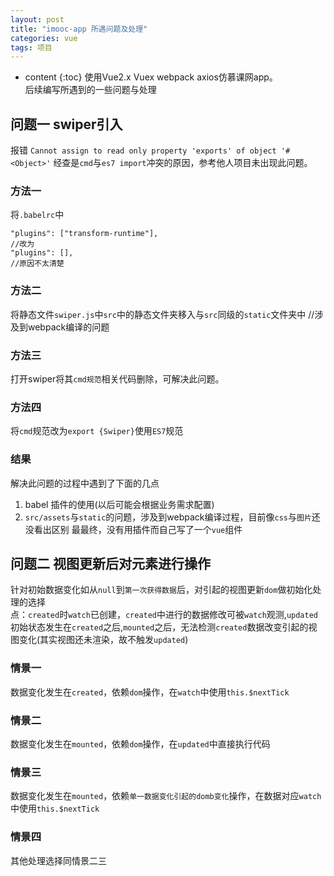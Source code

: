 ```yaml
---
layout: post
title: "imooc-app 所遇问题及处理"
categories: vue
tags: 项目
---
```


* content
{:toc}
使用Vue2.x Vuex webpack axios仿慕课网app。  
后续编写所遇到的一些问题与处理





## 问题一 swiper引入
报错
`Cannot assign to read only property 'exports' of object '#<Object>'`
经查是`cmd`与`es7 import`冲突的原因，参考他人项目未出现此问题。
### 方法一
将`.babelrc`中
```
"plugins": ["transform-runtime"],
//改为
"plugins": [],
//原因不太清楚
```
### 方法二
将静态文件`swiper.js`中`src`中的静态文件夹移入与`src`同级的`static`文件夹中
//涉及到webpack编译的问题
### 方法三
打开swiper将其`cmd规范`相关代码删除，可解决此问题。
### 方法四
将`cmd`规范改为`export {Swiper}`使用`ES7`规范

### 结果
解决此问题的过程中遇到了下面的几点
1. babel 插件的使用(以后可能会根据业务需求配置)
2. `src/assets`与`static`的问题，涉及到webpack编译过程，目前像`css`与`图片`还没看出区别
最最终，没有用插件而自己写了一个`vue`组件  

## 问题二 视图更新后对元素进行操作
针对初始数据变化如从`null`到`第一次获得数据`后，对引起的视图更新`dom`做初始化处理的选择  
点：`created`时`watch`已创建，`created`中进行的数据修改可被`watch`观测,`updated`初始状态发生在`created`之后,`mounted`之后，无法检测`created`数据改变引起的视图变化(其实视图还未渲染，故不触发`updated`)
### 情景一
数据变化发生在`created`，依赖`dom`操作，在`watch`中使用`this.$nextTick`
### 情景二
数据变化发生在`mounted`，依赖`dom`操作，在`updated`中直接执行代码
### 情景三
数据变化发生在`mounted`，依赖`单一数据变化引起的domb变化`操作，在数据对应`watch`中使用`this.$nextTick`
### 情景四
其他处理选择同情景二三

